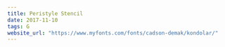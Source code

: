 ```yaml
---
title: Peristyle Stencil
date: 2017-11-10
tags: G
website_url: "https://www.myfonts.com/fonts/cadson-demak/kondolar/"
---
```


